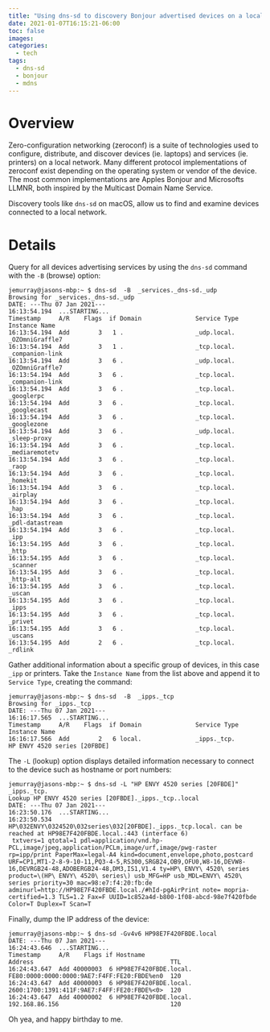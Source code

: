 ```yaml
---
title: "Using dns-sd to discovery Bonjour advertised devices on a local network"
date: 2021-01-07T16:15:21-06:00
toc: false
images:
categories:
  - tech
tags: 
  - dns-sd
  - bonjour
  - mdns
---
```


# Overview

Zero-configuration networking (zeroconf) is a suite of technologies used to configure, distribute, and discover devices (ie. laptops) and services (ie. printers) on a local network.  Many different protocol implementations of zeroconf exist depending on the operating system or vendor of the device.   The most common implementations are Apples Bonjour and Microsofts LLMNR, both inspired by the Multicast Domain Name Service.

Discovery tools like `dns-sd` on macOS, allow us to find and examine devices connected to a local network.

# Details

Query for all devices advertising services by using the `dns-sd` command with the `-B` (browse) option:

```
jemurray@jasons-mbp:~ $ dns-sd  -B  _services._dns-sd._udp
Browsing for _services._dns-sd._udp
DATE: ---Thu 07 Jan 2021---
16:13:54.194  ...STARTING...
Timestamp     A/R    Flags  if Domain               Service Type         Instance Name
16:13:54.194  Add        3   1 .                    _udp.local.          _OZOmniGraffle7
16:13:54.194  Add        3   1 .                    _tcp.local.          _companion-link
16:13:54.194  Add        3   6 .                    _udp.local.          _OZOmniGraffle7
16:13:54.194  Add        3   6 .                    _tcp.local.          _companion-link
16:13:54.194  Add        3   6 .                    _tcp.local.          _googlerpc
16:13:54.194  Add        3   6 .                    _tcp.local.          _googlecast
16:13:54.194  Add        3   6 .                    _tcp.local.          _googlezone
16:13:54.194  Add        3   6 .                    _udp.local.          _sleep-proxy
16:13:54.194  Add        3   6 .                    _tcp.local.          _mediaremotetv
16:13:54.194  Add        3   6 .                    _tcp.local.          _raop
16:13:54.194  Add        3   6 .                    _tcp.local.          _homekit
16:13:54.194  Add        3   6 .                    _tcp.local.          _airplay
16:13:54.194  Add        3   6 .                    _tcp.local.          _hap
16:13:54.194  Add        3   6 .                    _tcp.local.          _pdl-datastream
16:13:54.194  Add        3   6 .                    _tcp.local.          _ipp
16:13:54.195  Add        3   6 .                    _tcp.local.          _http
16:13:54.195  Add        3   6 .                    _tcp.local.          _scanner
16:13:54.195  Add        3   6 .                    _tcp.local.          _http-alt
16:13:54.195  Add        3   6 .                    _tcp.local.          _uscan
16:13:54.195  Add        3   6 .                    _tcp.local.          _ipps
16:13:54.195  Add        3   6 .                    _tcp.local.          _privet
16:13:54.195  Add        3   6 .                    _tcp.local.          _uscans
16:13:54.195  Add        2   6 .                    _tcp.local.          _rdlink
```

Gather additional information about a specific group of devices, in this case `_ipp` or printers.  Take the `Instance Name` from the list above and append it to `Service Type`, creating the command:

```
jemurray@jasons-mbp:~ $ dns-sd  -B  _ipps._tcp
Browsing for _ipps._tcp
DATE: ---Thu 07 Jan 2021---
16:16:17.565  ...STARTING...
Timestamp     A/R    Flags  if Domain               Service Type         Instance Name
16:16:17.566  Add        2   6 local.               _ipps._tcp.          HP ENVY 4520 series [20FBDE]
```

The `-L` (lookup) option displays detailed information necessary to connect to the device such as hostname or port numbers:

```
jemurray@jasons-mbp:~ $ dns-sd -L "HP ENVY 4520 series [20FBDE]" _ipps._tcp.
Lookup HP ENVY 4520 series [20FBDE]._ipps._tcp..local
DATE: ---Thu 07 Jan 2021---
16:23:50.176  ...STARTING...
16:23:50.534  HP\032ENVY\0324520\032series\032[20FBDE]._ipps._tcp.local. can be reached at HP98E7F420FBDE.local.:443 (interface 6)
 txtvers=1 qtotal=1 pdl=application/vnd.hp-PCL,image/jpeg,application/PCLm,image/urf,image/pwg-raster rp=ipp/print PaperMax=legal-A4 kind=document,envelope,photo,postcard URF=CP1,MT1-2-8-9-10-11,PQ3-4-5,RS300,SRGB24,OB9,OFU0,W8-16,DEVW8-16,DEVRGB24-48,ADOBERGB24-48,DM3,IS1,V1.4 ty=HP\ ENVY\ 4520\ series product=\(HP\ ENVY\ 4520\ series\) usb_MFG=HP usb_MDL=ENVY\ 4520\ series priority=30 mac=98:e7:f4:20:fb:de adminurl=http://HP98E7F420FBDE.local./#hId-pgAirPrint note= mopria-certified=1.3 TLS=1.2 Fax=F UUID=1c852a4d-b800-1f08-abcd-98e7f420fbde Color=T Duplex=T Scan=T
```

Finally, dump the IP address of the device:

```
jemurray@jasons-mbp:~ $ dns-sd -Gv4v6 HP98E7F420FBDE.local
DATE: ---Thu 07 Jan 2021---
16:24:43.646  ...STARTING...
Timestamp     A/R    Flags if Hostname                               Address                                      TTL
16:24:43.647  Add 40000003  6 HP98E7F420FBDE.local.                  FE80:0000:0000:0000:9AE7:F4FF:FE20:FBDE%en0  120
16:24:43.647  Add 40000003  6 HP98E7F420FBDE.local.                  2600:1700:1391:411F:9AE7:F4FF:FE20:FBDE%<0>  120
16:24:43.647  Add 40000002  6 HP98E7F420FBDE.local.                  192.168.86.156                               120
```


Oh yea, and happy birthday to me.